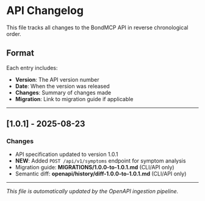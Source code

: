 # API Changelog

This file tracks all changes to the BondMCP API in reverse chronological order.

## Format

Each entry includes:
- **Version**: The API version number
- **Date**: When the version was released
- **Changes**: Summary of changes made
- **Migration**: Link to migration guide if applicable

---

## [1.0.1] - 2025-08-23

### Changes
- API specification updated to version 1.0.1
- **NEW**: Added `POST /api/v1/symptoms` endpoint for symptom analysis
- Migration guide: **MIGRATIONS/1.0.0-to-1.0.1.md** (CLI/API only)
- Semantic diff: **openapi/history/diff-1.0.0-to-1.0.1.md** (CLI/API only)


---

*This file is automatically updated by the OpenAPI ingestion pipeline.*
